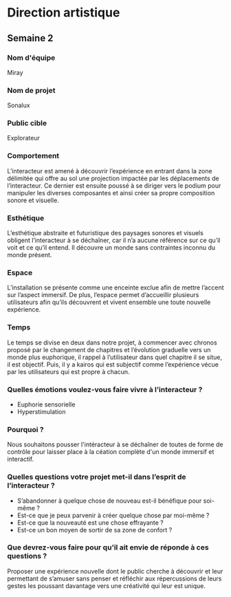 # Direction artistique

## Semaine 2 

### Nom d'équipe

Miray

### Nom de projet

Sonalux

### Public cible

Explorateur

### Comportement
L’interacteur est amené à découvrir l’expérience en entrant dans la zone délimitée qui offre au sol une projection impactée par les déplacements de l’interacteur. Ce dernier est ensuite poussé à se diriger vers le podium pour manipuler les diverses composantes et ainsi créer sa propre composition sonore et visuelle.

### Esthétique
L’esthétique abstraite et futuristique des paysages sonores et visuels obligent l’interacteur à se déchaîner, car il n’a aucune référence sur ce qu’il voit et ce qu’il entend. Il découvre un monde sans contraintes inconnu du monde présent.

### Espace
L’installation se présente comme une enceinte exclue afin de mettre l’accent sur l’aspect immersif. De plus, l’espace permet d’accueillir plusieurs utilisateurs afin qu’ils découvrent et vivent ensemble une toute nouvelle expérience.

### Temps
Le temps se divise en deux dans notre projet, à commencer avec chronos proposé par le changement de chapitres et l’évolution graduelle vers un monde plus euphorique, il rappel à l’utilisateur dans quel chapitre il se situe, il est objectif. Puis, il y a kairos qui est subjectif comme l’expérience vécue par les utilisateurs qui est propre à chacun.

### Quelles émotions voulez-vous faire vivre à l’interacteur ?

* Euphorie sensorielle
* Hyperstimulation

### Pourquoi ?
Nous souhaitons pousser l'intéracteur à se déchaîner de toutes de forme de contrôle pour laisser place à la céation complète d'un monde immersif et interactif.

### Quelles questions votre projet met-il dans l’esprit de l’interacteur ?

* S’abandonner à quelque chose de nouveau est-il bénéfique pour soi-même ?
* Est-ce que je peux parvenir à créer quelque chose par moi-même ?
* Est-ce que la nouveauté est une chose effrayante ?
* Est-ce un bon moyen de sortir de sa zone de confort ?

### Que devrez-vous faire pour qu’il ait envie de réponde à ces questions ?
Proposer une expérience nouvelle dont le public cherche à découvrir et leur permettant de s’amuser sans penser et réfléchir aux répercussions de leurs gestes les poussant davantage vers une créativité qui leur est unique.  



